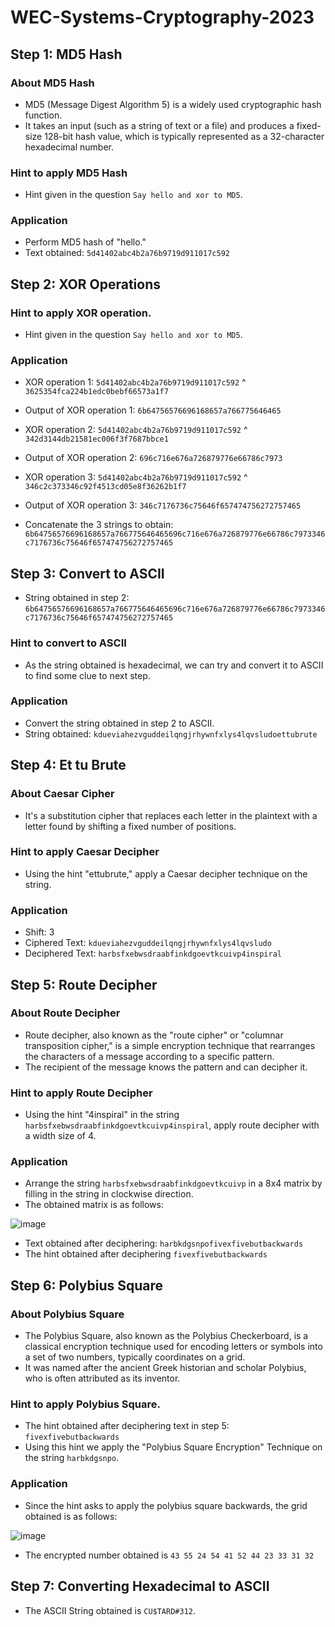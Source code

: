 # WEC-Systems-Cryptography-2023

## Step 1: MD5 Hash

### About MD5 Hash
- MD5 (Message Digest Algorithm 5) is a widely used cryptographic hash function. 
- It takes an input (such as a string of text or a file) and produces a fixed-size 128-bit hash value, which is typically represented as a 32-character hexadecimal number.

### Hint to apply MD5 Hash
- Hint given in the question `Say hello and xor to MD5`.

### Application
- Perform MD5 hash of "hello."
- Text obtained: `5d41402abc4b2a76b9719d911017c592`

## Step 2: XOR Operations

### Hint to apply XOR operation.
- Hint given in the question `Say hello and xor to MD5`.

### Application
- XOR operation 1: `5d41402abc4b2a76b9719d911017c592` ^ `3625354fca224b1edc0bebf66573a1f7`
- Output of XOR operation 1: `6b64756576696168657a766775646465`
- XOR operation 2: `5d41402abc4b2a76b9719d911017c592` ^ `342d3144db21581ec006f3f7687bbce1`
- Output of XOR operation 2: `696c716e676a726879776e66786c7973`
- XOR operation 3: `5d41402abc4b2a76b9719d911017c592` ^ `346c2c373346c92f4513cd05e8f36262b1f7`
- Output of XOR operation 3: `346c7176736c75646f657474756272757465`

- Concatenate the 3 strings to obtain: `6b64756576696168657a766775646465696c716e676a726879776e66786c7973346c7176736c75646f657474756272757465`

## Step 3: Convert to ASCII

- String obtained in step 2: `6b64756576696168657a766775646465696c716e676a726879776e66786c7973346c7176736c75646f657474756272757465`
### Hint to convert to ASCII
- As the string obtained is hexadecimal, we can try and convert it to ASCII to find some clue to next step.
### Application
- Convert the string obtained in step 2 to ASCII.
- String obtained: `kdueviahezvguddeilqngjrhywnfxlys4lqvsludoettubrute`

## Step 4: Et tu Brute

### About Caesar Cipher
- It's a substitution cipher that replaces each letter in the plaintext with a letter found by shifting a fixed number of positions.

### Hint to apply Caesar Decipher
- Using the hint "ettubrute," apply a Caesar decipher technique on the string.

### Application
- Shift: 3
- Ciphered Text: `kdueviahezvguddeilqngjrhywnfxlys4lqvsludo`
- Deciphered Text: `harbsfxebwsdraabfinkdgoevtkcuivp4inspiral`

## Step 5: Route Decipher

### About Route Decipher
- Route decipher, also known as the "route cipher" or "columnar transposition cipher," is a simple encryption technique that rearranges the characters of a message according to a specific pattern. 
- The recipient of the message knows the pattern and can decipher it.

### Hint to apply Route Decipher
- Using the hint "4inspiral" in the string `harbsfxebwsdraabfinkdgoevtkcuivp4inspiral`, apply route decipher with a width size of 4.

### Application
- Arrange the string `harbsfxebwsdraabfinkdgoevtkcuivp` in a 8x4 matrix by filling in the string in clockwise direction.
- The obtained matrix is as follows:

![image](https://github.com/abhayjit07/WEC-Systems-Cryptography-2023/assets/100589347/ef9e216e-128d-4da5-b464-d30631784f5f)

- Text obtained after deciphering: `harbkdgsnpofivexfivebutbackwards`
- The hint obtained after deciphering `fivexfivebutbackwards` 

## Step 6: Polybius Square

### About Polybius Square
- The Polybius Square, also known as the Polybius Checkerboard, is a classical encryption technique used for encoding letters or symbols into a set of two numbers, typically coordinates on a grid. 
- It was named after the ancient Greek historian and scholar Polybius, who is often attributed as its inventor.

### Hint to apply Polybius Square.
- The hint obtained after deciphering text in step 5: `fivexfivebutbackwards` 
- Using this hint we apply the "Polybius Square Encryption" Technique on the string `harbkdgsnpo`.

### Application
- Since the hint asks to apply the polybius square backwards, the grid obtained is as follows:

![image](https://github.com/abhayjit07/WEC-Systems-Cryptography-2023/assets/100589347/ce2eb980-1101-41c1-98fe-091e7a6af2fe)

- The encrypted number obtained is `43 55 24 54 41 52 44 23 33 31 32`

## Step 7: Converting Hexadecimal to ASCII 
- The ASCII String obtained is `CU$TARD#312`.
  


